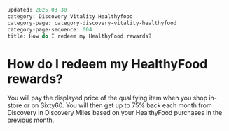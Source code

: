 ```meta
updated: 2025-03-30
category: Discovery Vitality Healthyfood
category-page: category-discovery-vitality-healthyfood
category-page-sequence: 004
title: How do I redeem my HealthyFood rewards? 
```

# How do I redeem my HealthyFood rewards? 

You will pay the displayed price of the qualifying item when you shop in-store or on Sixty60. You will then get up to 75% back each month from Discovery in Discovery Miles based on your HealthyFood purchases in the previous month.  